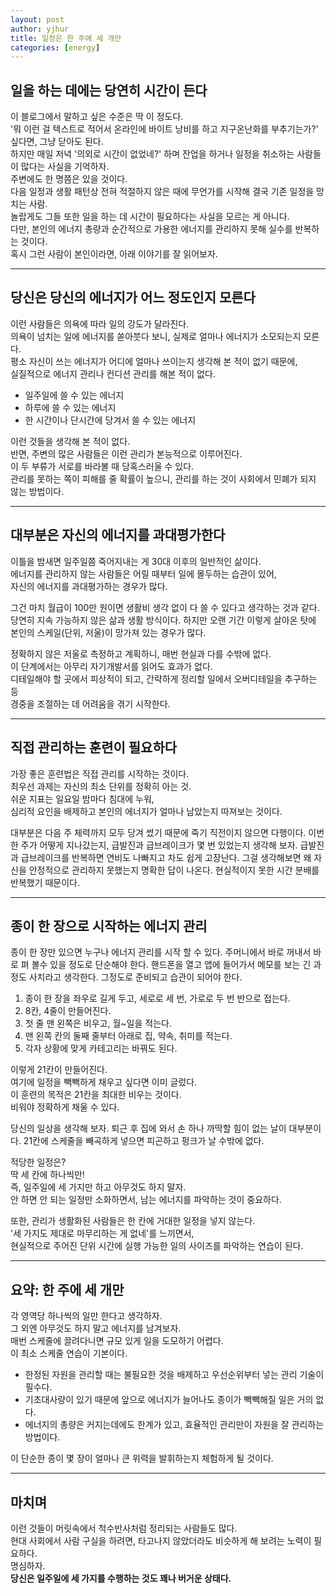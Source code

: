 ```yaml
---
layout: post
author: yjhur
title: 일정은 한 주에 세 개만
categories: [energy]
---
```


## 일을 하는 데에는 당연히 시간이 든다

이 블로그에서 말하고 싶은 수준은 딱 이 정도다.  
'뭐 이런 걸 텍스트로 적어서 온라인에 바이트 낭비를 하고 지구온난화를 부추기는가?' 싶다면, 그냥 닫아도 된다.  
하지만 매일 저녁 '의외로 시간이 없었네?' 하며 잔업을 하거나 일정을 취소하는 사람들이 많다는 사실을 기억하자.  
주변에도 한 명쯤은 있을 것이다.  
다음 일정과 생활 패턴상 전혀 적절하지 않은 때에 무언가를 시작해 결국 기존 일정을 망치는 사람.  
놀랍게도 그들 또한 일을 하는 데 시간이 필요하다는 사실을 모르는 게 아니다.  
다만, 본인의 에너지 총량과 순간적으로 가용한 에너지를 관리하지 못해 실수를 반복하는 것이다.  
혹시 그런 사람이 본인이라면, 아래 이야기를 잘 읽어보자.

---

## 당신은 당신의 에너지가 어느 정도인지 모른다

이런 사람들은 의욕에 따라 일의 강도가 달라진다.  
의욕이 넘치는 일에 에너지를 쏟아붓다 보니, 실제로 얼마나 에너지가 소모되는지 모른다.  
평소 자신이 쓰는 에너지가 어디에 얼마나 쓰이는지 생각해 본 적이 없기 때문에,  
실질적으로 에너지 관리나 컨디션 관리를 해본 적이 없다.

- 일주일에 쓸 수 있는 에너지
- 하루에 쓸 수 있는 에너지
- 한 시간이나 단시간에 당겨서 쓸 수 있는 에너지

이런 것들을 생각해 본 적이 없다.  
반면, 주변의 많은 사람들은 이런 관리가 본능적으로 이루어진다.  
이 두 부류가 서로를 바라볼 때 당혹스러울 수 있다.  
관리를 못하는 쪽이 피해를 줄 확률이 높으니, 관리를 하는 것이 사회에서 민폐가 되지 않는 방법이다.

---

## 대부분은 자신의 에너지를 과대평가한다

이틀을 밤새면 일주일쯤 죽어지내는 게 30대 이후의 일반적인 삶이다.  
에너지를 관리하지 않는 사람들은 어릴 때부터 일에 몰두하는 습관이 있어,  
자신의 에너지를 과대평가하는 경우가 많다.

그건 마치 월급이 100만 원이면 생활비 생각 없이 다 쓸 수 있다고 생각하는 것과 같다.
당연히 지속 가능하지 않은 삶과 생활 방식이다.
하지만 오랜 기간 이렇게 살아온 탓에 본인의 스케일(단위, 저울)이 망가져 있는 경우가 많다.

정확하지 않은 저울로 측정하고 계획하니, 매번 현실과 다를 수밖에 없다.  
이 단계에서는 아무리 자기개발서를 읽어도 효과가 없다.  
디테일해야 할 곳에서 피상적이 되고, 간략하게 정리할 일에서 오버디테일을 추구하는 등  
경중을 조절하는 데 어려움을 겪기 시작한다.

---

## 직접 관리하는 훈련이 필요하다

가장 좋은 훈련법은 직접 관리를 시작하는 것이다.  
최우선 과제는 자신의 최소 단위를 정확히 아는 것.  
쉬운 지표는 일요일 밤마다 침대에 누워,  
심리적 요인을 배제하고 본인의 에너지가 얼마나 남았는지 따져보는 것이다.

대부분은 다음 주 체력까지 모두 당겨 썼기 때문에 죽기 직전이지 않으면 다행이다.
이번 한 주가 어떻게 지나갔는지, 급발진과 급브레이크가 몇 번 있었는지 생각해 보자.
급발진과 급브레이크를 반복하면 연비도 나빠지고 차도 쉽게 고장난다.
그걸 생각해보면 왜 자신을 안정적으로 관리하지 못했는지 명확한 답이 나온다.
현실적이지 못한 시간 분배를 반복했기 때문이다.

---

## 종이 한 장으로 시작하는 에너지 관리

종이 한 장만 있으면 누구나 에너지 관리를 시작 할 수 있다.
주머니에서 바로 꺼내서 바로 펴 볼수 있을 정도로 단순해야 한다.
핸드폰을 열고 앱에 들어가서 메모를 보는 긴 과정도 사치라고 생각한다.
그정도로 준비되고 습관이 되어야 한다.

1. 종이 한 장을 좌우로 길게 두고, 세로로 세 번, 가로로 두 번 반으로 접는다.
2. 8칸, 4줄이 만들어진다.
3. 첫 줄 맨 왼쪽은 비우고, 월~일을 적는다.
4. 맨 왼쪽 칸의 둘째 줄부터 아래로 집, 약속, 취미를 적는다.
5. 각자 상황에 맞게 카테고리는 바꿔도 된다.

이렇게 21칸이 만들어진다.  
여기에 일정을 빽빽하게 채우고 싶다면 이미 글렀다.  
이 훈련의 목적은 21칸을 최대한 비우는 것이다.  
비워야 정확하게 채울 수 있다.

당신의 일상을 생각해 보자.
퇴근 후 집에 와서 손 하나 까딱할 힘이 없는 날이 대부분이다.
21칸에 스케줄을 빼곡하게 넣으면 피곤하고 펑크가 날 수밖에 없다.

적당한 일정은?  
딱 세 칸에 하나씩만!  
즉, 일주일에 세 가지만 하고 아무것도 하지 말자.  
안 하면 안 되는 일정만 소화하면서, 남는 에너지를 파악하는 것이 중요하다.

또한, 관리가 생활화된 사람들은 한 칸에 거대한 일정을 넣지 않는다.  
'세 가지도 제대로 마무리하는 게 없네'를 느끼면서,  
현실적으로 주어진 단위 시간에 실행 가능한 일의 사이즈를 파악하는 연습이 된다.

---

## 요약: 한 주에 세 개만

각 영역당 하나씩의 일만 한다고 생각하자.  
그 외엔 아무것도 하지 말고 에너지를 남겨보자.  
매번 스케줄에 끌려다니면 규모 있게 일을 도모하기 어렵다.  
이 최소 스케줄 연습이 기본이다.

- 한정된 자원을 관리할 때는 불필요한 것을 배제하고 우선순위부터 넣는 관리 기술이 필수다.
- 기초대사량이 있기 때문에 앞으로 에너지가 늘어나도 종이가 빽빽해질 일은 거의 없다.
- 에너지의 총량은 커지는데에도 한계가 있고, 효율적인 관리만이 자원을 잘 관리하는 방법이다.

이 단순한 종이 몇 장이 얼마나 큰 위력을 발휘하는지 체험하게 될 것이다.

---

## 마치며

이런 것들이 머릿속에서 척수반사처럼 정리되는 사람들도 많다.  
현대 사회에서 사람 구실을 하려면, 타고나지 않았더라도 비슷하게 해 보려는 노력이 필요하다.  
명심하자.  
**당신은 일주일에 세 가지를 수행하는 것도 꽤나 버거운 상태다.**